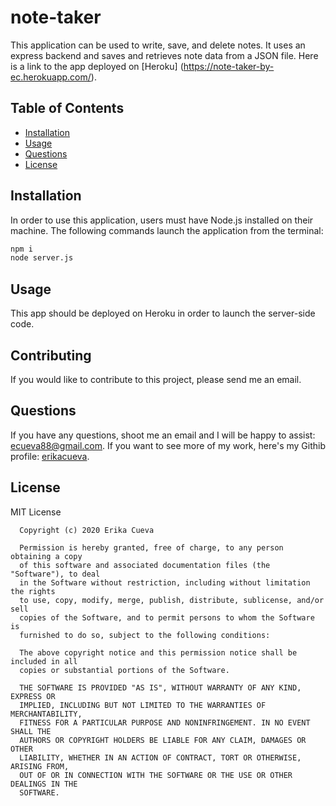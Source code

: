 # note-taker

This application can be used to write, save, and delete notes. It uses an express backend and saves and retrieves note data from a JSON file. Here is a link to the app deployed on [Heroku] (https://note-taker-by-ec.herokuapp.com/). 


## Table of Contents 
  * [Installation](#installation)
  * [Usage](#usage)
  * [Questions](#questions)
  * [License](#license)

## Installation

In order to use this application, users must have Node.js installed on their machine. The following commands launch the application from the terminal: 
  ```bash
npm i
node server.js
```


## Usage 
  This app should be deployed on Heroku in order to launch the server-side code. 

  ## Contributing
  If you would like to contribute to this project, please send me an email.


## Questions
  If you have any questions, shoot me an email and I will be happy to assist: ecueva88@gmail.com. If you want to see more of my work, here's my Githib profile:  [erikacueva](https://github.com/erikacueva). 
  

  ## License
  MIT License

      Copyright (c) 2020 Erika Cueva
      
      Permission is hereby granted, free of charge, to any person obtaining a copy
      of this software and associated documentation files (the "Software"), to deal
      in the Software without restriction, including without limitation the rights
      to use, copy, modify, merge, publish, distribute, sublicense, and/or sell
      copies of the Software, and to permit persons to whom the Software is
      furnished to do so, subject to the following conditions:
      
      The above copyright notice and this permission notice shall be included in all
      copies or substantial portions of the Software.
      
      THE SOFTWARE IS PROVIDED "AS IS", WITHOUT WARRANTY OF ANY KIND, EXPRESS OR
      IMPLIED, INCLUDING BUT NOT LIMITED TO THE WARRANTIES OF MERCHANTABILITY,
      FITNESS FOR A PARTICULAR PURPOSE AND NONINFRINGEMENT. IN NO EVENT SHALL THE
      AUTHORS OR COPYRIGHT HOLDERS BE LIABLE FOR ANY CLAIM, DAMAGES OR OTHER
      LIABILITY, WHETHER IN AN ACTION OF CONTRACT, TORT OR OTHERWISE, ARISING FROM,
      OUT OF OR IN CONNECTION WITH THE SOFTWARE OR THE USE OR OTHER DEALINGS IN THE
      SOFTWARE.
